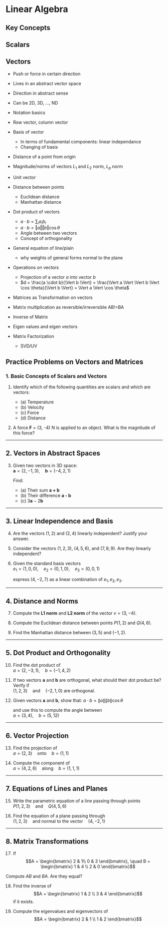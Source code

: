 # Linear Algebra
## Key Concepts
## Scalars
## Vectors
- Push or force in certain direction
- Lives in an abstract vector space
- Direction in abstract sense
- Can be 2D, 3D, ..., ND
- Notation basics
- Row vector, column vector
- Basis of vector
    - In terms of fundamental components: linear independance
    - Changing of basis
- Distance of a point from origin
- Magnitude/norms of vectors $L_1$ and $L_2$ norm, $L_p$ norm
- Unit vector
- Distance between points
    - Euclidean distance
    - Manhattan distance
- Dot product of vectors
    - $a \cdot b = \sum_i a_i b_i$
    - $a \cdot b = \Vert a\Vert \Vert b \Vert \cos \theta$
    - Angle between two vectors
    - Concept of orthogonality
- General equation of line/plain
    - why weights of general forms normal to the plane

- Operations on vectors
    - Projection of a vector $a$ into vector $b$ 
    - $d = \frac{a \cdot b}{\Vert b \Vert} = \frac{\Vert a \Vert \Vert b \Vert \cos \theta}{\Vert b \Vert} = \Vert a \Vert \cos \theta$

- Matrices as Transformation on vectors
- Matrix multiplication as reversible/irreversible AB!=BA
- Inverse of Matrix
- Eigen values and eigen vectors
- Matrix Factorization
    - SVD/UV


## Practice Problems on Vectors and Matrices

### 1. Basic Concepts of Scalars and Vectors
1. Identify which of the following quantities are scalars and which are vectors:  
   - (a) Temperature  
   - (b) Velocity  
   - (c) Force  
   - (d) Distance  

2. A force **F** = (3, -4) N is applied to an object. What is the magnitude of this force?

---

## 2. Vectors in Abstract Spaces
3. Given two vectors in 3D space:  
   $\mathbf{a} = (2, -1, 3), \quad \mathbf{b} = (-4, 2, 1)$
   
   Find:  
   - (a) Their sum **a + b**  
   - (b) Their difference **a - b**  
   - (c) $3\mathbf{a} - 2\mathbf{b}$  

---

## 3. Linear Independence and Basis
4. Are the vectors $(1,2)$ and $(2,4)$ linearly independent? Justify your answer.

5. Consider the vectors $(1, 2, 3)$, $(4, 5, 6)$, and $(7, 8, 9)$. Are they linearly independent?

6. Given the standard basis vectors  
   $e_1 = (1,0,0), \quad e_2 = (0,1,0), \quad e_3 = (0,0,1)$
   
   express $(4, -2, 7)$ as a linear combination of $e_1, e_2, e_3$.

---

## 4. Distance and Norms
7. Compute the **L1 norm** and **L2 norm** of the vector $v = (3, -4)$.

8. Compute the Euclidean distance between points $P(1,2)$ and $Q(4,6)$.

9. Find the Manhattan distance between $(3,5)$ and $(-1,2)$.

---

## 5. Dot Product and Orthogonality
10. Find the dot product of  
    $a = (2, -3, 1), \quad b = (-1, 4, 2)$

11. If two vectors **a** and **b** are orthogonal, what should their dot product be? Verify if  
    $(1, 2, 3) \quad \text{and} \quad (-2, 1, 0)$
    are orthogonal.

12. Given vectors **a** and **b**, show that:
    $a \cdot b = \|a\| \|b\| \cos \theta$
    
    and use this to compute the angle between  
    $a = (3,4), \quad b = (5,12)$

---

## 6. Vector Projection
13. Find the projection of  
    $a = (2, 3) \quad \text{onto} \quad b = (1,1)$

14. Compute the component of  
    $a = (4, 2, 6) \quad \text{along} \quad b = (1,1,1)$

---

## 7. Equations of Lines and Planes
15. Write the parametric equation of a line passing through points  
    $P(1,2,3) \quad \text{and} \quad Q(4,5,6)$

16. Find the equation of a plane passing through  
    $(1,2,3) \quad \text{and normal to the vector} \quad (4,-2,1)$

---

## 8. Matrix Transformations
17. If  $$A = \begin{bmatrix} 2 & 1\\ 0 & 3 \end{bmatrix}, \quad B = \begin{bmatrix} 1 & 4 \\ 2 & 0 \end{bmatrix}$$

Compute $AB$ and $BA$. Are they equal?

18. Find the inverse of  
    $$A = \begin{bmatrix} 1 & 2 \\ 3 & 4 \end{bmatrix}$$ 
    if it exists.

19. Compute the eigenvalues and eigenvectors of  
    $$A = \begin{bmatrix} 2 & 1 \\ 1 & 2 \end{bmatrix}$$


